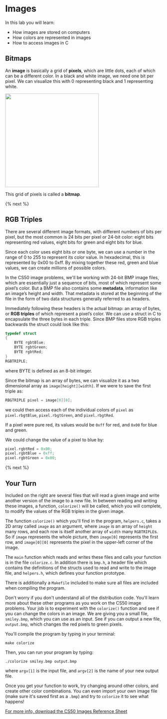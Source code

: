 # Images

In this lab you will learn:

- How images are stored on computers
- How colors are represented in images
- How to access images in C

## Bitmaps

An **image** is basically a grid of **pixels**, which are little dots, each of which can be a different color. In a black and white image, we need one bit per pixel. We can visualize this with 0 representing black and 1 representing white.

<img src="https://raw.githubusercontent.com/cs50nestm/cs50labs/2019/images/bitmap.png" width="300px">

This grid of pixels is called a **bitmap**.

{% next %}

## RGB Triples

There are several different image formats, with different numbers of bits per pixel, but the most common is 24 bits per pixel or 24-bit color: eight bits representing red values, eight bits for green and eight bits for blue.

Since each color uses eight bits or one byte, we can use a number in the range of 0 to 255 to represent its color value. In hexadecimal, this is represented by 0x00 to 0xff. By mixing together these red, green and blue values, we can create millions of possible colors.

In the CS50 image problems, we'll be working with 24-bit BMP image files, which are essentially just a sequence of bits, most of which represent some pixel’s color. But a BMP file also contains some **metadata**, information like an image’s height and width. That metadata is stored at the beginning of the file in the form of two data structures generally referred to as headers.

Immediately following these headers is the actual bitmap: an array of bytes, or **RGB triples** of which represent a pixel’s color. We can use a struct in C to encapsulate the three bytes in each triple. Since BMP files store RGB triples backwards the struct could look like this:

```c
typedef struct
{
    BYTE rgbtBlue;
    BYTE rgbtGreen;
    BYTE rgbtRed;
}
RGBTRIPLE;
```

where BYTE is defined as an 8-bit integer.

Since the bitmap is an array of bytes, we can visualize it as a two dimensional array as `image[height][width]`. If we were to save the first triple as:

```c
RBGTRIPLE pixel = image[0][0];
```

we could then access each of the individual colors of `pixel` as `pixel.rbgtBlue`, `pixel.rbgtGreen`, and `pixel.rbgtRed`.

If a pixel were pure red, its values would be `0xff` for red, and `0x00` for blue and green.

We could change the value of a pixel to blue by:

```c
pixel.rgbtRed = 0x00;
pixel.rgbtBlue = 0xff;
pixel.rgbtGreen = 0x00;
```

{% next %}

## Your Turn

Included on the right are several files that will read a given image and write another version of the image to a new file. In between reading and writing these images, a function, `colorize()` will be called, which you will complete, to modify the values of the RGB triples in the given image.

The function `colorize()` which you'll find in the program, `helpers.c`, takes a 2D array called `image` as an argument, where `image` is an array of `height` many rows, and each row is itself another array of `width` many `RGBTRIPLE`s. So if `image` represents the whole picture, then `image[0]` represents the first row, and `image[0][0]` represents the pixel in the upper-left corner of the image.

The `main` function which reads and writes these files and calls your function is in the file `colorize.c`. In addition there is `bmp.h`, a header file which contains the definitions of the structs used to read and write to the image file, and `helpers.h`, which defines your function prototype.

There is additionally a `Makefile` included to make sure all files are included when compiling the program.

Don't worry if you don't understand all of the distribution code. You'll learn more about these other programs as you work on the CS50 image problems. Your job is to experiment with the `colorize()` function and see if you can change the colors in an image. We are giving you a small file, `smiley.bmp`, which you can use as an input. See if you can output a new file, `output.bmp`, which changes the red pixels to green pixels.

You'll compile the program by typing in your terminal:

```
make colorize
```

Then, you can run your program by typing:

```
./colorize smiley.bmp output.bmp
```

where `argv[1]` is the input file, and `argv[2]` is the name of your new output file.

Once you get your function to work, try changing around other colors, and create other color combinations. You can even import your own image file (make sure it's saved first as a `.bmp`) and try to `colorize` it to see what happens!

[For more info, download the CS50 Images Reference Sheet](https://cs50.harvard.edu/ap/2020/assets/pdfs/images.pdf)
